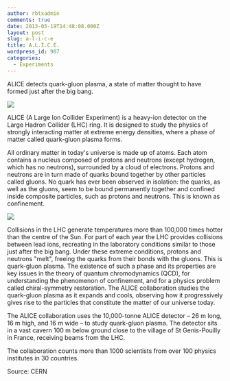 ```yaml
---
author: rbtxadmin
comments: true
date: 2013-05-19T14:48:08.000Z
layout: post
slug: a-l-i-c-e
title: A.L.I.C.E.
wordpress_id: 907
categories:
  - Experiments
---
```


ALICE detects quark-gluon plasma, a state of matter thought to have formed just after the big bang.

![](http://home.web.cern.ch/sites/home.web.cern.ch/files/styles/medium/public/image/experiment/2013/01/alice.png?itok=T-3WNgEy)

ALICE (A Large Ion Collider Experiment) is a heavy-ion detector on the Large Hadron Collider (LHC) ring. It is designed to study the physics of strongly interacting matter at extreme energy densities, where a phase of matter called quark-gluon plasma forms.

All ordinary matter in today's universe is made up of atoms. Each atom contains a nucleus composed of protons and neutrons (except hydrogen, which has no neutrons), surrounded by a cloud of electrons. Protons and neutrons are in turn made of quarks bound together by other particles called gluons. No quark has ever been observed in isolation: the quarks, as well as the gluons, seem to be bound permanently together and confined inside composite particles, such as protons and neutrons. This is known as confinement.

[![](http://aliceinfo.cern.ch/Public/Objects/Chapter1/pA/test6.png)](http://aliceinfo.cern.ch/Public/Objects/Chapter1/pA/test6.png)

Collisions in the LHC generate temperatures more than 100,000 times hotter than the centre of the Sun. For part of each year the LHC provides collisions between lead ions, recreating in the laboratory conditions similar to those just after the big bang. Under these extreme conditions, protons and neutrons "melt", freeing the quarks from their bonds with the gluons. This is quark-gluon plasma. The existence of such a phase and its properties are key issues in the theory of quantum chromodynamics (QCD), for understanding the phenomenon of confinement, and for a physics problem called chiral-symmetry restoration. The ALICE collaboration studies the quark-gluon plasma as it expands and cools, observing how it progressively gives rise to the particles that constitute the matter of our universe today.

The ALICE collaboration uses the 10,000-tonne ALICE detector – 26 m long, 16 m high, and 16 m wide – to study quark-gluon plasma. The detector sits in a vast cavern 100 m below ground close to the village of St Genis-Pouilly in France, receiving beams from the LHC.

The collaboration counts more than 1000 scientists from over 100 physics institutes in 30 countries.

Source: CERN
